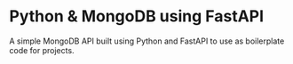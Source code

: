 # Python & MongoDB using FastAPI
A simple MongoDB API built using Python and FastAPI to use as boilerplate code for projects.
